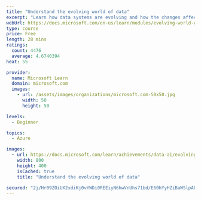 ```yaml
---
title: "Understand the evolving world of data"
excerpt: "Learn how data systems are evolving and how the changes affect data professionals. Explore the differences between on-premises and cloud data solutions, and consider sample business cases that apply cloud technologies."
webUrl: https://docs.microsoft.com/en-us/learn/modules/evolving-world-of-data/
type: course
price: Free
length: 28 mins
ratings:
  count: 4476
  average: 4.6740394
heat: 55

provider:
  name: Microsoft Learn
  domain: microsoft.com
  images:
    - url: /assets/images/organizations/microsoft.com-50x50.jpg
      width: 50
      height: 50

levels:
  - Beginner

topics:
  - Azure

images:
  - url: https://docs.microsoft.com/learn/achievements/data-ai/evolving-world-of-data-badge-social.png
    width: 800
    height: 400
    isCached: true
    title: "Understand the evolving world of data"

secured: "2j/Hr09ZOiUX2xdiKj0vYWDi0REEiyN6hwVnUhs71bd/E60hYyHZiBaWSlpALgZ0TFsg0R2GI3ww9TmntgvMFI/wAG1BZ1Xt6PFbi/kQQCfHwFUDLPGYHKe3DDGnzHKIlqmIv+ALeerdiY42BHYCjbImzd1R7E73q2H7XpXyQefdh7D8oCm+vHP/u7LXbrXBHETNIbvP6O8C6nI8hyqFDJFds3UrKKEG/j42T0YI5z/N7Vvg2/4nYjyZ1anYUvnsh9DPT2Sm6YoFdcLpaUNGqzzVaElV2q4delLRgUctG2WNTMNJJGqcBwUQbcm7ym2xWG5t4hx7PRTTvIdIcPvtjkXqzboLjjrc7jSCkF+fX3ksNH2Q0zasnlxcn1rJPTjL47nW5ndGaNsMXuDLyVyQHE4ldxiMJ2yzs7MsVfZYhFU=;c+H85mOYJTsKR1Tutq52Ug=="
---
```


